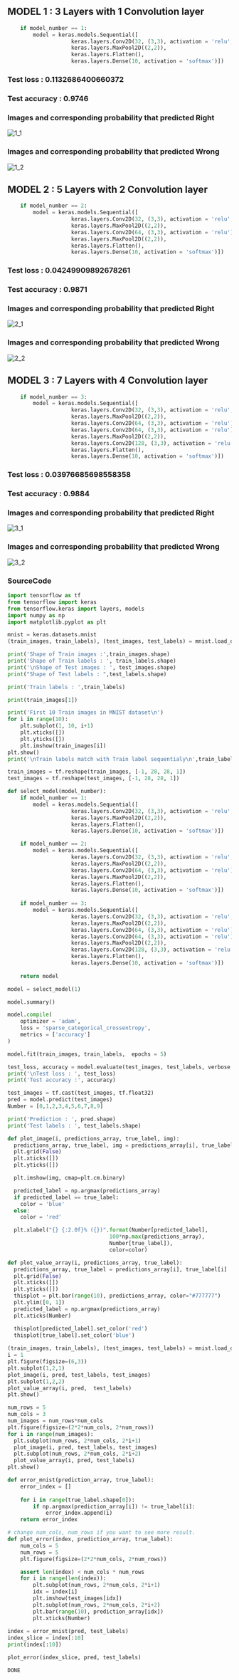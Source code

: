 ## MODEL 1 : 3 Layers with 1 Convolution layer
```python
    if model_number == 1:
        model = keras.models.Sequential([
                    keras.layers.Conv2D(32, (3,3), activation = 'relu', input_shape = (28, 28,1)),  # layer 1 
                    keras.layers.MaxPool2D((2,2)),                                                  # layer 2 
                    keras.layers.Flatten(),
                    keras.layers.Dense(10, activation = 'softmax')])                                # layer 3
```

### Test loss :  0.1132686400660372
### Test accuracy : 0.9746

### Images and corresponding probability that predicted Right 
![1_1](https://user-images.githubusercontent.com/37043329/121804940-ecc44580-cc83-11eb-8869-769721901e26.JPG)
### Images and corresponding probability that predicted Wrong
![1_2](https://user-images.githubusercontent.com/37043329/121804959-ffd71580-cc83-11eb-82f4-5408d2c78e1b.JPG)

## MODEL 2 : 5 Layers with 2 Convolution layer
```python
    if model_number == 2:
        model = keras.models.Sequential([
                    keras.layers.Conv2D(32, (3,3), activation = 'relu', input_shape=(28,28,1)),     # layer 1 
                    keras.layers.MaxPool2D((2,2)),                                                  # layer 2
                    keras.layers.Conv2D(64, (3,3), activation = 'relu'),                            # layer 3 
                    keras.layers.MaxPool2D((2,2)),                                                  # layer 4
                    keras.layers.Flatten(),
                    keras.layers.Dense(10, activation = 'softmax')])                                # layer 5
```

### Test loss :  0.04249909892678261
### Test accuracy : 0.9871

### Images and corresponding probability that predicted Right 
![2_1](https://user-images.githubusercontent.com/37043329/121805118-b76c2780-cc84-11eb-8989-16e9327daadd.JPG)

### Images and corresponding probability that predicted Wrong
![2_2](https://user-images.githubusercontent.com/37043329/121805121-bb984500-cc84-11eb-83ad-247f1a9ffe3d.JPG)

## MODEL 3 : 7 Layers with 4 Convolution layer
```python
    if model_number == 3: 
        model = keras.models.Sequential([
                    keras.layers.Conv2D(32, (3,3), activation = 'relu', input_shape = (28, 28,1)),  # layer 1
                    keras.layers.MaxPool2D((2,2)),                                                  # layer 2
                    keras.layers.Conv2D(64, (3,3), activation = 'relu'),                            # layer 3
                    keras.layers.Conv2D(64, (3,3), activation = 'relu'),                            # layer 4
                    keras.layers.MaxPool2D((2,2)),                                                  # layer 5
                    keras.layers.Conv2D(128, (3,3), activation = 'relu'),                           # layer 6
                    keras.layers.Flatten(),
                    keras.layers.Dense(10, activation = 'softmax')])                                # layer 7
```

### Test loss :  0.03976685698558358
### Test accuracy : 0.9884

### Images and corresponding probability that predicted Right 
![3_1](https://user-images.githubusercontent.com/37043329/121805282-86402700-cc85-11eb-8dee-47c9f45a15e0.JPG)

### Images and corresponding probability that predicted Wrong
![3_2](https://user-images.githubusercontent.com/37043329/121805287-8c360800-cc85-11eb-9748-ed8cbeb20083.JPG)

### SourceCode
```python
import tensorflow as tf
from tensorflow import keras
from tensorflow.keras import layers, models
import numpy as np 
import matplotlib.pyplot as plt 

mnist = keras.datasets.mnist
(train_images, train_labels), (test_images, test_labels) = mnist.load_data()

print('Shape of Train images :',train_images.shape)
print('Shape of Train labels : ', train_labels.shape)
print('\nShape of Test images : ', test_images.shape)
print("Shape of Test labels : ",test_labels.shape)

print('Train labels : ',train_labels)

print(train_images[1])

print('First 10 Train images in MNIST dataset\n')
for i in range(10):
    plt.subplot(1, 10, i+1)
    plt.xticks([])
    plt.yticks([])
    plt.imshow(train_images[i])
plt.show()
print('\nTrain labels match with Train label sequentialy\n',train_labels[:10])

train_images = tf.reshape(train_images, [-1, 28, 28, 1])
test_images = tf.reshape(test_images, [-1, 28, 28, 1])

def select_model(model_number):
    if model_number == 1:
        model = keras.models.Sequential([
                    keras.layers.Conv2D(32, (3,3), activation = 'relu', input_shape = (28, 28,1)),  # layer 1 
                    keras.layers.MaxPool2D((2,2)),                                                  # layer 2 
                    keras.layers.Flatten(),
                    keras.layers.Dense(10, activation = 'softmax')])                                # layer 3

    if model_number == 2:
        model = keras.models.Sequential([
                    keras.layers.Conv2D(32, (3,3), activation = 'relu', input_shape=(28,28,1)),     # layer 1 
                    keras.layers.MaxPool2D((2,2)),                                                  # layer 2
                    keras.layers.Conv2D(64, (3,3), activation = 'relu'),                            # layer 3 
                    keras.layers.MaxPool2D((2,2)),                                                  # layer 4
                    keras.layers.Flatten(),
                    keras.layers.Dense(10, activation = 'softmax')])                                # layer 5
                    
    if model_number == 3: 
        model = keras.models.Sequential([
                    keras.layers.Conv2D(32, (3,3), activation = 'relu', input_shape = (28, 28,1)),  # layer 1
                    keras.layers.MaxPool2D((2,2)),                                                  # layer 2
                    keras.layers.Conv2D(64, (3,3), activation = 'relu'),                            # layer 3
                    keras.layers.Conv2D(64, (3,3), activation = 'relu'),                            # layer 4
                    keras.layers.MaxPool2D((2,2)),                                                  # layer 5
                    keras.layers.Conv2D(128, (3,3), activation = 'relu'),                           # layer 6
                    keras.layers.Flatten(),
                    keras.layers.Dense(10, activation = 'softmax')])                                # layer 7
    
    return model 

model = select_model(1)

model.summary()

model.compile(
    optimizer = 'adam',
    loss = 'sparse_categorical_crossentropy',
    metrics = ['accuracy']
)

model.fit(train_images, train_labels,  epochs = 5)

test_loss, accuracy = model.evaluate(test_images, test_labels, verbose = 2)
print('\nTest loss : ', test_loss)
print('Test accuracy :', accuracy)

test_images = tf.cast(test_images, tf.float32)
pred = model.predict(test_images)
Number = [0,1,2,3,4,5,6,7,8,9]

print('Prediction : ', pred.shape)
print('Test labels : ', test_labels.shape)

def plot_image(i, predictions_array, true_label, img):
  predictions_array, true_label, img = predictions_array[i], true_label[i], img[i]
  plt.grid(False)
  plt.xticks([])
  plt.yticks([])

  plt.imshow(img, cmap=plt.cm.binary)

  predicted_label = np.argmax(predictions_array)
  if predicted_label == true_label:
    color = 'blue'
  else:
    color = 'red'

  plt.xlabel("{} {:2.0f}% ({})".format(Number[predicted_label],
                                100*np.max(predictions_array),
                                Number[true_label]),
                                color=color)

def plot_value_array(i, predictions_array, true_label):
  predictions_array, true_label = predictions_array[i], true_label[i]
  plt.grid(False)
  plt.xticks([])
  plt.yticks([])
  thisplot = plt.bar(range(10), predictions_array, color="#777777")
  plt.ylim([0, 1])
  predicted_label = np.argmax(predictions_array)
  plt.xticks(Number)

  thisplot[predicted_label].set_color('red')
  thisplot[true_label].set_color('blue')
  
(train_images, train_labels), (test_images, test_labels) = mnist.load_data()
i = 1
plt.figure(figsize=(6,3))
plt.subplot(1,2,1)
plot_image(i, pred, test_labels, test_images)
plt.subplot(1,2,2)
plot_value_array(i, pred,  test_labels)
plt.show()

num_rows = 5
num_cols = 3
num_images = num_rows*num_cols
plt.figure(figsize=(2*2*num_cols, 2*num_rows))
for i in range(num_images):
  plt.subplot(num_rows, 2*num_cols, 2*i+1)
  plot_image(i, pred, test_labels, test_images)
  plt.subplot(num_rows, 2*num_cols, 2*i+2)
  plot_value_array(i, pred, test_labels)
plt.show()

def error_mnist(prediction_array, true_label):
    error_index = []
    
    for i in range(true_label.shape[0]):
        if np.argmax(prediction_array[i]) != true_label[i]:
            error_index.append(i)
    return error_index

# change num_cols, num_rows if you want to see more result.  
def plot_error(index, prediction_array, true_label):
    num_cols = 5
    num_rows = 5
    plt.figure(figsize=(2*2*num_cols, 2*num_rows))

    assert len(index) < num_cols * num_rows
    for i in range(len(index)):
        plt.subplot(num_rows, 2*num_cols, 2*i+1)
        idx = index[i]
        plt.imshow(test_images[idx])
        plt.subplot(num_rows, 2*num_cols, 2*i+2)
        plt.bar(range(10), prediction_array[idx])
        plt.xticks(Number)
        
index = error_mnist(pred, test_labels)
index_slice = index[:10]
print(index[:10])

plot_error(index_slice, pred, test_labels)

DONE

```
